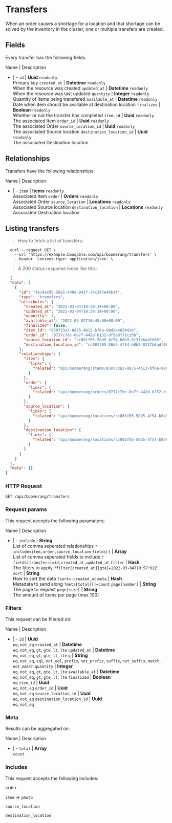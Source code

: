# Transfers

When an order causes a shortage for a location and that shortage can be solved by the inventory in the cluster, one or multiple transfers are created.

## Fields
Every transfer has the following fields:

Name | Description
- | -
`id` | **Uuid** `readonly`<br>Primary key
`created_at` | **Datetime** `readonly`<br>When the resource was created
`updated_at` | **Datetime** `readonly`<br>When the resource was last updated
`quantity` | **Integer** `readonly`<br>Quantity of items being transfered
`available_at` | **Datetime** `readonly`<br>Date when item should be available at destination location
`finalized` | **Boolean** `readonly`<br>Whether or not the transfer has completed
`item_id` | **Uuid** `readonly`<br>The associated Item
`order_id` | **Uuid** `readonly`<br>The associated Order
`source_location_id` | **Uuid** `readonly`<br>The associated Source location
`destination_location_id` | **Uuid** `readonly`<br>The associated Destination location


## Relationships
Transfers have the following relationships:

Name | Description
- | -
`item` | **Items** `readonly`<br>Associated Item
`order` | **Orders** `readonly`<br>Associated Order
`source_location` | **Locations** `readonly`<br>Associated Source location
`destination_location` | **Locations** `readonly`<br>Associated Destination location


## Listing transfers



> How to fetch a list of transfers:

```shell
  curl --request GET \
    --url 'https://example.booqable.com/api/boomerang/transfers' \
    --header 'content-type: application/json' \
```

> A 200 status response looks like this:

```json
  {
  "data": [
    {
      "id": "3ec9ac95-58a1-440e-941f-34c247e4bb1f",
      "type": "transfers",
      "attributes": {
        "created_at": "2022-03-04T10:59:34+00:00",
        "updated_at": "2022-03-04T10:59:34+00:00",
        "quantity": 1,
        "available_at": "2022-03-02T10:45:00+00:00",
        "finalized": false,
        "item_id": "850733a3-8875-4b13-bf6a-90d2a465443e",
        "order_id": "8717c7dc-0e7f-442d-b132-df5a8ff1c15b",
        "source_location_id": "cc001f05-58d5-4f54-b8b9-0137b6adf086",
        "destination_location_id": "cc001f05-58d5-4f54-b8b9-0137b6adf086"
      },
      "relationships": {
        "item": {
          "links": {
            "related": "api/boomerang/items/850733a3-8875-4b13-bf6a-90d2a465443e"
          }
        },
        "order": {
          "links": {
            "related": "api/boomerang/orders/8717c7dc-0e7f-442d-b132-df5a8ff1c15b"
          }
        },
        "source_location": {
          "links": {
            "related": "api/boomerang/locations/cc001f05-58d5-4f54-b8b9-0137b6adf086"
          }
        },
        "destination_location": {
          "links": {
            "related": "api/boomerang/locations/cc001f05-58d5-4f54-b8b9-0137b6adf086"
          }
        }
      }
    }
  ],
  "meta": {}
}
```

### HTTP Request

`GET /api/boomerang/transfers`

### Request params

This request accepts the following paramaters:

Name | Description
- | -
`include` | **String**<br>List of comma seperated relationships `?include=item,order,source_location`
`fields[]` | **Array**<br>List of comma seperated fields to include `?fields[transfers]=id,created_at,updated_at`
`filter` | **Hash**<br>The filters to apply `?filter[created_at][gte]=2022-03-04T10:57:02Z`
`sort` | **String**<br>How to sort the data `?sort=-created_at`
`meta` | **Hash**<br>Metadata to send along `?meta[total][]=count`
`page[number]` | **String**<br>The page to request
`page[size]` | **String**<br>The amount of items per page (max 100)


### Filters

This request can be filtered on:

Name | Description
- | -
`id` | **Uuid**<br>`eq`, `not_eq`
`created_at` | **Datetime**<br>`eq`, `not_eq`, `gt`, `gte`, `lt`, `lte`
`updated_at` | **Datetime**<br>`eq`, `not_eq`, `gt`, `gte`, `lt`, `lte`
`q` | **String**<br>`eq`, `not_eq`, `eql`, `not_eql`, `prefix`, `not_prefix`, `suffix`, `not_suffix`, `match`, `not_match`
`quantity` | **Integer**<br>`eq`, `not_eq`, `gt`, `gte`, `lt`, `lte`
`available_at` | **Datetime**<br>`eq`, `not_eq`, `gt`, `gte`, `lt`, `lte`
`finalized` | **Boolean**<br>`eq`
`item_id` | **Uuid**<br>`eq`, `not_eq`
`order_id` | **Uuid**<br>`eq`, `not_eq`
`source_location_id` | **Uuid**<br>`eq`, `not_eq`
`destination_location_id` | **Uuid**<br>`eq`, `not_eq`


### Meta

Results can be aggregated on:

Name | Description
- | -
`total` | **Array**<br>`count`


### Includes

This request accepts the following includes:

`order`


`item` => 
`photo`




`source_location`


`destination_location`





